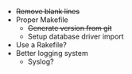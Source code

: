 - ~~Remove blank lines~~
- Proper Makefile
	- ~~Generate version from git~~
	- Setup database driver import
- Use a Rakefile?
- Better logging system
	- Syslog?
